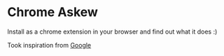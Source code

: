 # Chrome Askew

Install as a chrome extension in your browser and find out what it does :)

Took inspiration from [Google](https://google.com/search?q=askew)
